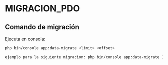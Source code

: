 # MIGRACION_PDO

## Comando de migración

Ejecuta en consola:

```bash
php bin/console app:data-migrate <limit> <offset>

ejemplo para la siguiente migracion: php bin/console app:data-migrate 11 20
